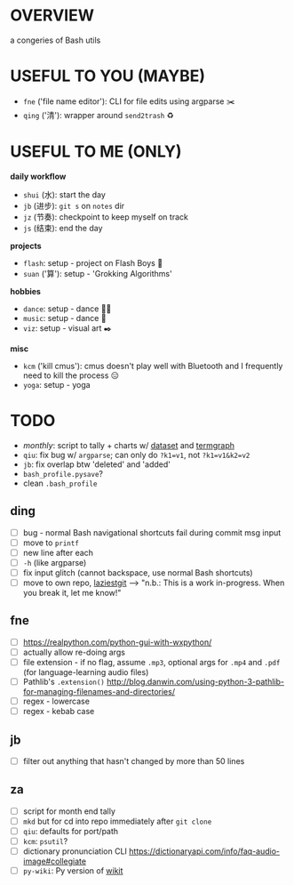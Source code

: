 # OVERVIEW

a congeries of Bash utils

# USEFUL TO YOU (MAYBE)

* `fne` ('file name editor'): CLI for file edits using argparse ✂️
* `qing` ('清'): wrapper around `send2trash` ♻️

# USEFUL TO ME (ONLY)

__daily workflow__

* `shui` (水): start the day
* `jb` (进步): `git s` on `notes` dir
* `jz` (节奏): checkpoint to keep myself on track
* `js` (结束): end the day

__projects__

* `flash`: setup - project on Flash Boys 🏦
* `suan` ('算'): setup - 'Grokking Algorithms'

__hobbies__

* `dance`: setup - dance 💃🏼
* `music`: setup - dance 🎹
* `viz`: setup - visual art ✒️

__misc__

* `kcm` ('kill cmus'): cmus doesn't play well with Bluetooth and I frequently need to kill the process 😑
* `yoga`: setup - yoga

# TODO

* _monthly_: script to tally + charts w/ [dataset](https://dataset.readthedocs.io/en/latest/index.html) and [termgraph](https://github.com/mkaz/termgraph)
* `qiu`: fix bug w/ `argparse`; can only do `?k1=v1`, not `?k1=v1&k2=v2`
* `jb`: fix overlap btw 'deleted' and 'added'
* `bash_profile.pysave`?
* clean `.bash_profile`

## ding

- [ ] bug - normal Bash navigational shortcuts fail during commit msg input
- [ ] move to `printf`
- [ ] new line after each
- [ ] `-h` (like argparse)
- [ ] fix input glitch (cannot backspace, use normal Bash shortcuts)
- [ ] move to own repo, [laziestgit](https://github.com/jesseduffield/lazygit) --> "n.b.: This is a work in-progress. When you break it, let me know!"

## fne

- [ ] https://realpython.com/python-gui-with-wxpython/
- [ ] actually allow re-doing args
- [ ] file extension - if no flag, assume `.mp3`, optional args for `.mp4` and `.pdf` (for language-learning audio files)
- [ ] Pathlib's `.extension()` http://blog.danwin.com/using-python-3-pathlib-for-managing-filenames-and-directories/
- [ ] regex - lowercase
- [ ] regex - kebab case

## jb

- [ ] filter out anything that hasn't changed by more than 50 lines

## za

- [ ] script for month end tally
- [ ] `mkd` but for cd into repo immediately after `git clone`
- [ ] `qiu`: defaults for port/path
- [ ] `kcm`: `psutil`?
- [ ] dictionary pronunciation CLI https://dictionaryapi.com/info/faq-audio-image#collegiate
- [ ] `py-wiki`: Py version of [wikit](https://www.npmjs.com/package/wikit)
